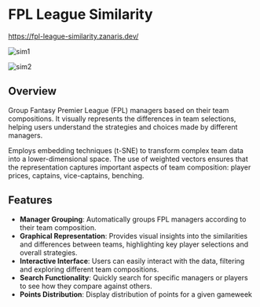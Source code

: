 # FPL League Similarity

https://fpl-league-similarity.zanaris.dev/

![sim1](https://github.com/user-attachments/assets/dfd62496-2ce6-4d55-a2d1-8d9ebee9748d)

![sim2](https://github.com/user-attachments/assets/ed773d88-867d-4cd9-91f4-cab71e91e91c)

## Overview

Group Fantasy Premier League (FPL) managers based on their team compositions. It visually represents the differences in team selections, helping users understand the strategies and choices made by different managers.

Employs embedding techniques (t-SNE) to transform complex team data into a lower-dimensional space. The use of weighted vectors ensures that the representation captures important aspects of team composition: player prices, captains, vice-captains, benching. 

## Features

- **Manager Grouping**: Automatically groups FPL managers according to their team composition.
- **Graphical Representation**: Provides visual insights into the similarities and differences between teams, highlighting key player selections and overall strategies.
- **Interactive Interface**: Users can easily interact with the data, filtering and exploring different team compositions.
- **Search Functionality**: Quickly search for specific managers or players to see how they compare against others.
- **Points Distribution**: Display distribution of points for a given gameweek

